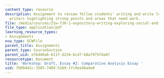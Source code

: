 ```yaml
---
content_type: resource
description: Assignment to review fellow students' writing and write letters to the
  writers highlighting strong points and areas that need work.
file: /media/courses/21w-730-1-expository-writing-exploring-social-and-ethical-issues-through-film-and-print-fall-2002/7b09442c3505740951691fc9ee48a4e0_f02730so.pdf
file_type: application/pdf
learning_resource_types:
- Assignments
ocw_type: OCWFile
parent_title: Assignments
parent_type: CourseSection
parent_uid: e7bd46a6-6117-d234-6cd7-b0a7975fda6f
resourcetype: Document
title: 'Workshop: Draft, Essay #2: Comparative Analysis Essay '
uid: 7b09442c-3505-7409-5169-1fc9ee48a4e0
---
```

